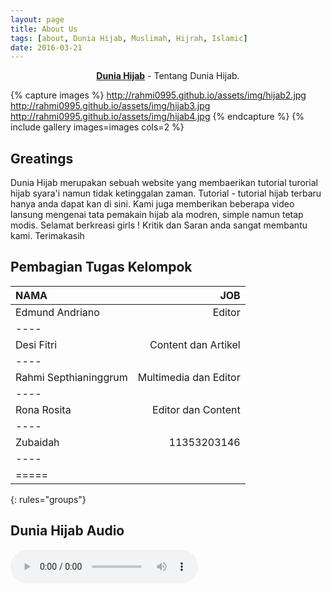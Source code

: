 ```yaml
---
layout: page
title: About Us
tags: [about, Dunia Hijab, Muslimah, Hijrah, Islamic]
date: 2016-03-21
---
```

    
<center><a href="https://www.facebook.com/hijabforme"><b>Dunia Hijab</b></a> - Tentang Dunia Hijab.</center>


{% capture images %}
    http://rahmi0995.github.io/assets/img/hijab2.jpg
    http://rahmi0995.github.io/assets/img/hijab3.jpg
    http://rahmi0995.github.io/assets/img/hijab4.jpg
{% endcapture %}
{% include gallery images=images cols=2 %}

## Greatings
Dunia Hijab merupakan sebuah website yang membaerikan tutorial turorial hijab syara'i namun tidak ketinggalan zaman. Tutorial - tutorial hijab terbaru hanya anda dapat kan di sini.
Kami juga memberikan beberapa video lansung mengenai tata pemakain hijab ala modren, simple namun tetap modis. Selamat berkreasi girls !  Kritik dan Saran anda sangat membantu kami. Terimakasih


## Pembagian Tugas Kelompok

| NAMA | JOB |
|:--------|--------:|
| Edmund Andriano   | Editor  |
|----
| Desi Fitri    | Content dan Artikel   |
|----
| Rahmi Septhianinggrum  | Multimedia dan Editor  |
|----
| Rona Rosita | Editor dan Content  |
|----
| Zubaidah | 11353203146   | Web Designer dan Editor  |
|----
|=====
{: rules="groups"}


## Dunia Hijab Audio

<audio controls autoplay> 
<source src="http://rahmi0995.github.io/suska cookies.ogg" type="audio/ogg"> 
<source src="http://rahmi0995.github.io/suska cookies.ogg" type="audio/ogg"> 
</audio>


